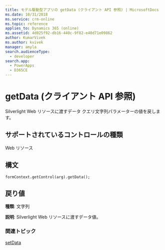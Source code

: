 ```yaml
---
title: モデル駆動型アプリの getData (クライアント API 参照) | MicrosoftDocs
ms.date: 10/31/2018
ms.service: crm-online
ms.topic: reference
applies_to: Dynamics 365 (online)
ms.assetid: 4d025f92-db16-440c-9f82-e40d71e09862
author: KumarVivek
ms.author: kvivek
manager: amyla
search.audienceType:
  - developer
search.app:
  - PowerApps
  - D365CE
---
```

# <a name="getdata-client-api-reference"></a>getData (クライアント API 参照)



Silverlight Web リソースに渡すデータ クエリ文字列パラメーターの値を戻します。 

## <a name="control-types-supported"></a>サポートされているコントロールの種類

Web リソース

## <a name="syntax"></a>構文
 
`formContext.getControl(arg).getData();`

## <a name="return-value"></a>戻り値

**種類**: 文字列

**説明**: Silverlight Web リソースに渡すデータ値。


### <a name="related-topics"></a>関連トピック

[setData](setData.md)
